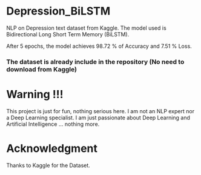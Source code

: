 # Depression_BiLSTM
NLP on Depression text dataset from Kaggle. The model used is Bidirectional Long Short Term Memory (BiLSTM).

After 5 epochs, the model achieves 98.72 % of Accuracy and 7.51 % Loss.

### The dataset is already include in the repository (No need to download from Kaggle)

# Warning !!! 
This project is just for fun, nothing serious here. I am not an NLP expert nor a Deep Learning specialist. I am just passionate about Deep Learning and Artificial Intelligence ... nothing more.

# Acknowledgment
Thanks to Kaggle for the Dataset.

